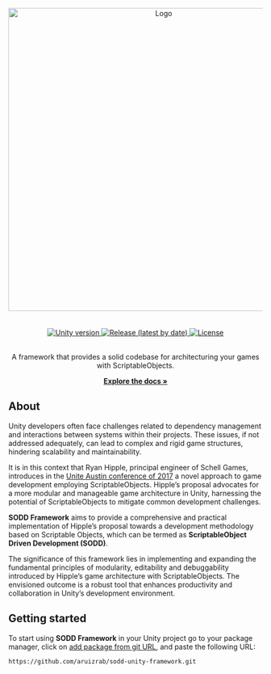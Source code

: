 <div align="center">
  <br>
  <a href="https://github.com/aruizrab/sodd-unity-framework">
    <img src="https://github.com/aruizrab/sodd-unity-framework/assets/68024691/0a22970a-0505-4121-b6e7-c23299e8b16d" alt="Logo" width="600">
  </a>
  <br>
  <br>
  <br>
  <a href="https://unity3d.com/get-unity/download/archive">
    <img src="https://img.shields.io/github/package-json/unity/aruizrab/sodd-unity-framework?logo=unity" alt="Unity version">
  </a>
  <a href="https://github.com/aruizrab/sodd-unity-framework/releases/latest">
    <img src="https://img.shields.io/github/v/release/aruizrab/sodd-unity-framework" alt="Release (latest by date)">
  </a>
  <a href="https://github.com/aruizrab/sodd-unity-framework/blob/main/LICENSE.md">
    <img src="https://img.shields.io/github/license/aruizrab/sodd-unity-framework?label=license" alt="License">
  </a>
  <br>
  <br>
  <p align="center">
    A framework that provides a solid codebase for architecturing your games with ScriptableObjects.
  </p>
  <a href="https://aruizrab.github.io/sodd-unity-framework/"><strong>Explore the docs »</strong></a>
</div>

## About
Unity developers often face challenges related to dependency management and interactions between systems within their projects. These issues, if not addressed adequately, can lead to complex and rigid game structures, hindering scalability and maintainability.

It is in this context that Ryan Hipple, principal engineer of Schell Games, introduces in the [Unite Austin conference of 2017](https://youtu.be/raQ3iHhE_Kk?si=nst5iqlbFVMHBNqT) a novel approach to game development employing ScriptableObjects. Hipple’s proposal advocates for a more modular and manageable game architecture in Unity, harnessing the potential of ScriptableObjects to mitigate common development challenges.

**SODD Framework** aims to provide a comprehensive and practical implementation of Hipple’s proposal towards a development methodology based on Scriptable Objects, which can be termed as **ScriptableObject Driven Development (SODD)**.

The significance of this framework lies in implementing and expanding the fundamental principles of modularity, editability and debuggability introduced by Hipple’s game architecture with ScriptableObjects. The envisioned outcome is a robust tool that enhances productivity and collaboration in Unity’s development environment.

## Getting started
To start using **SODD Framework** in your Unity project go to your package manager, click on [add package from git URL](https://docs.unity3d.com/2021.2/Documentation/Manual/upm-ui-giturl.html "Unity Documentation - Installing from a Git URL"), and paste the following URL:
```
https://github.com/aruizrab/sodd-unity-framework.git
```
